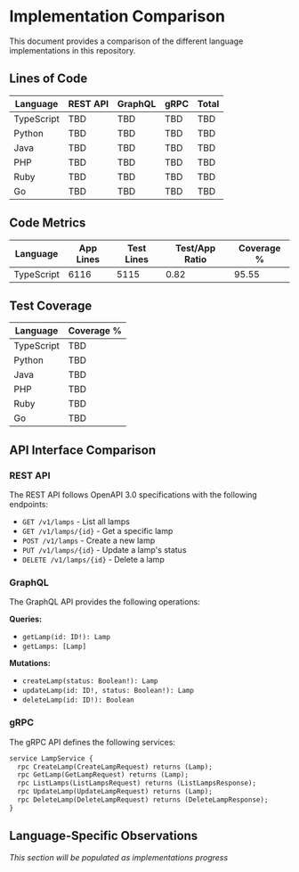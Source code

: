 # Implementation Comparison

This document provides a comparison of the different language implementations in this repository.

## Lines of Code

| Language | REST API | GraphQL | gRPC | Total |
|----------|----------|---------|------|-------|
| TypeScript | TBD      | TBD     | TBD  | TBD   |
| Python   | TBD      | TBD     | TBD  | TBD   |
| Java     | TBD      | TBD     | TBD  | TBD   |
| PHP      | TBD      | TBD     | TBD  | TBD   |
| Ruby     | TBD      | TBD     | TBD  | TBD   |
| Go       | TBD      | TBD     | TBD  | TBD   |

## Code Metrics

| Language    | App Lines | Test Lines | Test/App Ratio | Coverage % |
|------------|-----------|------------|----------------|------------|
| TypeScript | 6116 | 5115 | 0.82 | 95.55 |
## Test Coverage

| Language | Coverage % |
|----------|------------|
| TypeScript | TBD        |
| Python   | TBD        |
| Java     | TBD        |
| PHP      | TBD        |
| Ruby     | TBD        |
| Go       | TBD        |

## API Interface Comparison

### REST API

The REST API follows OpenAPI 3.0 specifications with the following endpoints:

- `GET /v1/lamps` - List all lamps
- `GET /v1/lamps/{id}` - Get a specific lamp
- `POST /v1/lamps` - Create a new lamp
- `PUT /v1/lamps/{id}` - Update a lamp's status
- `DELETE /v1/lamps/{id}` - Delete a lamp

### GraphQL

The GraphQL API provides the following operations:

**Queries:**
- `getLamp(id: ID!): Lamp`
- `getLamps: [Lamp]`

**Mutations:**
- `createLamp(status: Boolean!): Lamp`
- `updateLamp(id: ID!, status: Boolean!): Lamp`
- `deleteLamp(id: ID!): Boolean`

### gRPC

The gRPC API defines the following services:

```protobuf
service LampService {
  rpc CreateLamp(CreateLampRequest) returns (Lamp);
  rpc GetLamp(GetLampRequest) returns (Lamp);
  rpc ListLamps(ListLampsRequest) returns (ListLampsResponse);
  rpc UpdateLamp(UpdateLampRequest) returns (Lamp);
  rpc DeleteLamp(DeleteLampRequest) returns (DeleteLampResponse);
}
```

## Language-Specific Observations

*This section will be populated as implementations progress*
